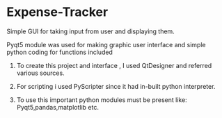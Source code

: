# Expense-Tracker

Simple GUI for taking input from user and displaying them.

Pyqt5 module was used for making graphic user interface and simple python coding for functions included

1) To create this project and interface , I used QtDesigner and referred various sources.

2) For scripting i used PyScripter since it had in-built python interpreter.

3) To use this important python modules must be present like:
  Pyqt5,pandas,matplotlib etc.
